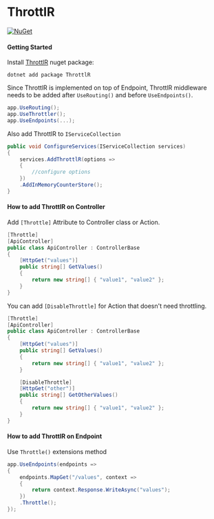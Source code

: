 # ThrottlR

[![NuGet](https://img.shields.io/nuget/vpre/ThrottlR.svg)](https://www.nuget.org/packages/ThrottlR)

#### Getting Started

Install [ThrottlR](https://www.nuget.org/packages/ThrottlR) nuget package:

```
dotnet add package ThrottlR
```

Since ThrottlR is implemented on top of Endpoint, ThrottlR middleware needs to be added after `UseRouting()` and before `UseEndpoints()`.

```csharp
app.UseRouting();
app.UseThrottler();
app.UseEndpoints(...);
```

Also add ThrottlR to `IServiceCollection`

```csharp
public void ConfigureServices(IServiceCollection services)
{
    services.AddThrottlR(options =>
    {
        //configure options
    })
    .AddInMemoryCounterStore();
}
```

#### How to add ThrottlR on Controller
Add `[Throttle]` Attribute to Controller class or Action.

```csharp
[Throttle]
[ApiController]
public class ApiController : ControllerBase
{
    [HttpGet("values")]
    public string[] GetValues()
    {
        return new string[] { "value1", "value2" };
    }
}
```

You can add `[DisableThrottle]` for Action that doesn't need throttling.

```csharp
[Throttle]
[ApiController]
public class ApiController : ControllerBase
{
    [HttpGet("values")]
    public string[] GetValues()
    {
        return new string[] { "value1", "value2" };
    }

    [DisableThrottle]
    [HttpGet("other")]
    public string[] GetOtherValues()
    {
        return new string[] { "value1", "value2" };
    }
}
```

#### How to add ThrottlR on Endpoint

Use `Throttle()` extensions method

```csharp
app.UseEndpoints(endpoints =>
{
    endpoints.MapGet("/values", context =>
    {
        return context.Response.WriteAsync("values");
    })
    .Throttle();
});
```
